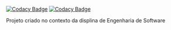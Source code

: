 
[![Codacy Badge](https://api.codacy.com/project/badge/Grade/e7d5e7884443413ca4ff371663f72264)](https://app.codacy.com/gh/PedroAlmeidacode/SGP-WebService?utm_source=github.com&utm_medium=referral&utm_content=PedroAlmeidacode/SGP-WebService&utm_campaign=Badge_Grade)
[![Codacy Badge](https://api.codacy.com/project/badge/Grade/90e02d388aa942f490ed6d223ef3fec2)](https://app.codacy.com/gh/PedroAlmeidacode/SGP-WebService?utm_source=github.com&utm_medium=referral&utm_content=PedroAlmeidacode/SGP-WebService&utm_campaign=Badge_Grade)

Projeto criado no contexto da displina de Engenharia de Software

